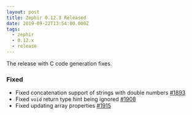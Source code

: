 ```yaml
---
layout: post
title: Zephir 0.12.3 Released
date: 2019-09-22T13:54:00.000Z
tags:
  - zephir
  - 0.12.x
  - release
---
```

The release with C code generation fixes.

### Fixed
- Fixed concatenation support of strings with double numbers
  [#1893](https://github.com/phalcon/zephir/issues/1893)
- Fixed `void` return type hint being ignored
  [#1908](https://github.com/phalcon/zephir/issues/1908)
- Fixed updating array properties
  [#1915](https://github.com/phalcon/zephir/issues/1915)

